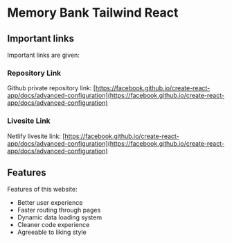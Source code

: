 # Memory Bank Tailwind React

## Important links

Important links are given:

### Repository Link

Github private repository link: [https://facebook.github.io/create-react-app/docs/advanced-configuration](https://facebook.github.io/create-react-app/docs/advanced-configuration)

### Livesite Link

Netlify livesite link: [https://facebook.github.io/create-react-app/docs/advanced-configuration](https://facebook.github.io/create-react-app/docs/advanced-configuration)


## Features

Features of this website:

* Better user experience
* Faster routing through pages
* Dynamic data loading system
* Cleaner code experience
* Agreeable to liking style
